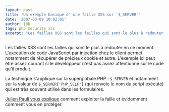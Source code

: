 ```yaml
---
layout: post
title: 'Un exemple basique d''une faille XSS sur `$_SERVER`'
date: '2007-03-09 10:02:01'
author: j0k
tags: php security xss
excerpt: "Les failles XSS sont les failles qui sont le plus à redouter en ce moment.     \nL'exécution de code JavaScript par injection chez le client permet notamment de récupérer de précieux cookie et autre.   L'exemple ici peut être assez courant si le développeur n'est pas assez attentionné sur le code qu'il produit.  \n  \nLa technique s'applique sur      …"
---
```


Les failles XSS sont les failles qui sont le plus à redouter en ce moment.
L'exécution de code JavaScript par injection chez le client permet notamment de récupérer de précieux cookie et autre.   L'exemple ici peut être assez courant si le développeur n'est pas assez attentionné sur le code qu'il produit.

La technique s'applique sur la superglobale PHP : `$_SERVER` et notamment sur la valeur de `$_SERVER['PHP_SELF']` (qui renvoie le nom du script exécuté) qui est très souvent utilisé dans les formulaires.

[Julien Pauli vous explique](http://blog.developpez.com/index.php?blog=126&title=server_php_self_et_xss&more=1&c=1&tb=1&pb=1) comment exploiter la faille et évidemment comment vous en protéger.
